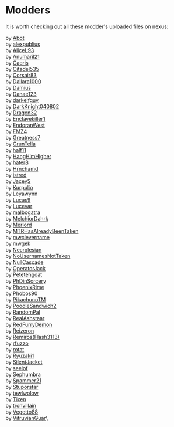 # Modders

It is worth checking out all these modder's uploaded files on nexus:

by [Abot](https://www.nexusmods.com/morrowind/users/38047)\
by [alexpublius](https://www.nexusmods.com/morrowind/users/49943436)\
by [AliceL93](https://www.nexusmods.com/morrowind/users/4709296)\
by [Anumaril21](https://www.nexusmods.com/morrowind/users/60236996)\
by [Caeris](https://www.nexusmods.com/morrowind/users/43442372)\
by [Citadel535](https://www.nexusmods.com/morrowind/users/23131859)\
by [Corsair83](https://www.nexusmods.com/morrowind/users/23131859)\
by [Dallara1000](https://www.nexusmods.com/morrowind/users/3346952)\
by [Damius](https://www.nexusmods.com/morrowind/users/1729697)\
by [Danae123](https://www.nexusmods.com/morrowind/users/1233897)\
by [darkelfguy](https://www.nexusmods.com/morrowind/users/19250)\
by [DarkKnight040802](https://www.nexusmods.com/morrowind/users/89255633)\
by [Dragon32](https://www.nexusmods.com/morrowind/users/2553)\
by [Enclavekiller1](https://www.nexusmods.com/morrowind/users/20927579)\
by [EndoranWest](https://www.nexusmods.com/morrowind/users/44230747)\
by [FMZ4](https://www.nexusmods.com/morrowind/users/87930688)\
by [Greatness7](https://www.nexusmods.com/morrowind/users/64030)\
by [GrunTella](https://www.nexusmods.com/morrowind/users/2356095)\
by [half11](https://www.nexusmods.com/morrowind/users/36879320)\
by [HangHimHigher](https://www.nexusmods.com/morrowind/users/14318784)\
by [hater8](https://www.nexusmods.com/morrowind/users/57926276)\
by [Hrnchamd](https://www.nexusmods.com/morrowind/users/843673)\
by [istred](https://www.nexusmods.com/morrowind/users/2476481)\
by [JaceyS](https://www.nexusmods.com/morrowind/users/44686767)\
by [Kurpulio](https://www.nexusmods.com/morrowind/users/83970208)\
by [Leyawynn](https://www.nexusmods.com/morrowind/users/27841505)\
by [Lucas9](https://www.nexusmods.com/morrowind/users/14600469)\
by [Lucevar](https://www.nexusmods.com/morrowind/users/3099525)\
by [malbogatra](https://www.nexusmods.com/morrowind/users/3785301)\
by [MelchiorDahrk](https://www.nexusmods.com/morrowind/users/962116)\
by [Merlord](https://www.nexusmods.com/morrowind/users/3040468)\
by [MTRHasAlreadyBeenTaken](https://www.nexusmods.com/morrowind/users/88247468)\
by [mwclevername](https://www.nexusmods.com/morrowind/users/102938538)\
by [mwgek](https://www.nexusmods.com/morrowind/users/4462276)\
by [Necrolesian](https://www.nexusmods.com/morrowind/users/70336838)\
by [NoUsernamesNotTaken](https://www.nexusmods.com/morrowind/users/50837536)\
by [NullCascade](https://www.nexusmods.com/morrowind/users/26153919)\
by [OperatorJack](https://www.nexusmods.com/morrowind/users/61791411)\
by [Petetehgoat](https://www.nexusmods.com/morrowind/users/25319994)\
by [PhDinSorcery](https://www.nexusmods.com/morrowind/users/8404526)\
by [PhoenixRime](https://www.nexusmods.com/morrowind/users/2250219)\
by [Phobos90](https://www.nexusmods.com/morrowind/users/2470746)\
by [PikachunoTM](https://www.nexusmods.com/morrowind/users/16269634)\
by [PoodleSandwich2](https://www.nexusmods.com/morrowind/users/45710542)\
by [RandomPal](https://www.nexusmods.com/morrowind/users/59284071)\
by [RealAshstaar](https://www.nexusmods.com/morrowind/users/48605)\
by [RedFurryDemon](https://www.nexusmods.com/morrowind/users/46908543)\
by [Reizeron](https://www.nexusmods.com/morrowind/users/32410819)\
by [Remiros(Flash3113)](https://www.nexusmods.com/morrowind/users/899234)\
by [rfuzzo](https://www.nexusmods.com/morrowind/users/16300749)\
by [rotat](https://www.nexusmods.com/morrowind/users/40752190)\
by [Ryuzaki1](https://www.nexusmods.com/morrowind/users/3890785)\
by [SilentJacket](https://www.nexusmods.com/morrowind/users/7006096)\
by [seelof](https://www.nexusmods.com/morrowind/users/4139826)\
by [Sephumbra](https://www.nexusmods.com/morrowind/users/3827919)\
by [Spammer21](https://www.nexusmods.com/morrowind/users/140139148)\
by [Stuporstar](https://www.nexusmods.com/morrowind/users/526886)\
by [tewlwolow](https://www.nexusmods.com/morrowind/users/1152341)\
by [Tixen](https://www.nexusmods.com/morrowind/users/1873299)\
by [tronvillain](https://www.nexusmods.com/morrowind/users/597111)\
by [Vegetto88](https://www.nexusmods.com/morrowind/users/4655319)\
by [VitruvianGuar](https://www.nexusmods.com/morrowind/users/34081875)\
